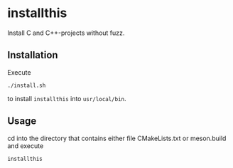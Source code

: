 # installthis

Install C and C++-projects without fuzz.

## Installation

Execute

```
./install.sh
```

to install `installthis` into `usr/local/bin`.

## Usage

cd into the directory that contains either file CMakeLists.txt or meson.build and execute

```
installthis
```
